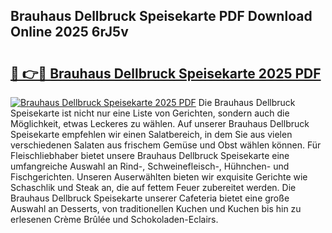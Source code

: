 ## Brauhaus Dellbruck Speisekarte PDF Download Online 2025 6rJ5v

# <h2><a href="http://gcbpm94.nevu.top/?p=Brauhaus+Dellbruck+Speisekarte">🔗 👉🔴 Brauhaus Dellbruck Speisekarte 2025 PDF</a></h2>

[![Brauhaus Dellbruck Speisekarte 2025 PDF](https://i.imgur.com/dBaPXMq.png)](http://gcbpm94.nevu.top/?p=Brauhaus+Dellbruck+Speisekarte)
Die Brauhaus Dellbruck Speisekarte ist nicht nur eine Liste von Gerichten, sondern auch die Möglichkeit, etwas Leckeres zu wählen. Auf unserer Brauhaus Dellbruck Speisekarte empfehlen wir einen Salatbereich, in dem Sie aus vielen verschiedenen Salaten aus frischem Gemüse und Obst wählen können. Für Fleischliebhaber bietet unsere Brauhaus Dellbruck Speisekarte eine umfangreiche Auswahl an Rind-, Schweinefleisch-, Hühnchen- und Fischgerichten. Unseren Auserwählten bieten wir exquisite Gerichte wie Schaschlik und Steak an, die auf fettem Feuer zubereitet werden. Die Brauhaus Dellbruck Speisekarte unserer Cafeteria bietet eine große Auswahl an Desserts, von traditionellen Kuchen und Kuchen bis hin zu erlesenen Crème Brûlée und Schokoladen-Eclairs.

